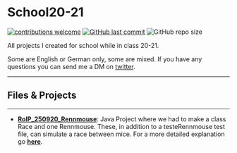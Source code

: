 # School20-21

[![contributions welcome](https://img.shields.io/badge/contributions-welcome-brightgreen.svg?style=flat)](https://github.com/PhilRoli/School20-21/pulls) [![GitHub last commit](https://img.shields.io/github/last-commit/philroli/Batch_Scripts)](https://github.com/PhilRoli/School20-21/pulls) ![GitHub repo size](https://img.shields.io/github/repo-size/philroli/School20-21)


All projects I created for school while in class 20-21.

Some are English or German only, some are mixed. If you have any questions you can send me a DM on [twitter](https://twitter.com/Phil_Roli).

---

## Files & Projects

---

- **[RolP_250920_Rennmouse](/RolP_250920_Rennmaus)**: Java Project where we had to make a class Race and one Rennmouse. These, in addition to a testeRennmouse test file, can simulate a race between mice. For a more detailed explanation go **[here](/RolP_250920_Rennmaus/README.md)**.